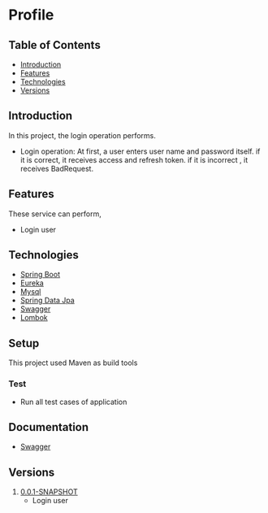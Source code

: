 # Profile
## Table of Contents
- [Introduction](#introduction)
- [Features](#features)
- [Technologies](#technologies)
- [Versions](#versions)

## Introduction
In this project, the login operation performs.

- Login operation:
At first, a user enters user name and password itself.
if it is correct, it receives access and refresh token.
if it is incorrect , it receives BadRequest.
 
## Features
These service can perform,
* Login user
## Technologies
* [Spring Boot](https://spring.io/projects/spring-boot)
* [Eureka](https://spring.io/guides/gs/service-registration-and-discovery/)
* [Mysql](https://www.mysql.com)
* [Spring Data Jpa](https://spring.io/projects/spring-data-jpa)
* [Swagger](https://swagger.io)
* [Lombok](https://projectlombok.org)
## Setup
This project used Maven as build tools
### Test
* Run all test cases of application
## Documentation
- [Swagger](http://localhost:8090/swagger-ui.html#)
## Versions
1) [0.0.1-SNAPSHOT](https://github.com/roghayehfarhadi/profile/)  
    - Login user